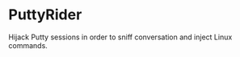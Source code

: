 PuttyRider
==========

Hijack Putty sessions in order to sniff conversation and inject Linux commands.
